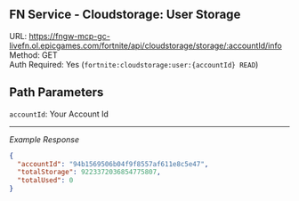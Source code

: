 ## FN Service - Cloudstorage: User Storage

URL: https://fngw-mcp-gc-livefn.ol.epicgames.com/fortnite/api/cloudstorage/storage/:accountId/info \
Method: GET \
Auth Required: Yes (`fortnite:cloudstorage:user:{accountId} READ`)

## Path Parameters

`accountId`: Your Account Id

---

_Example Response_

```json
{
  "accountId": "94b1569506b04f9f8557af611e8c5e47",
  "totalStorage": 9223372036854775807,
  "totalUsed": 0
}
```
